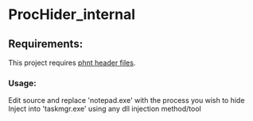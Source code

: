 # ProcHider_internal

## Requirements:

This project requires [phnt header files](https://github.com/processhacker/phnt).

### Usage:
Edit source and replace 'notepad.exe' with the process you wish to hide
<br/>
Inject into 'taskmgr.exe' using any dll injection method/tool
